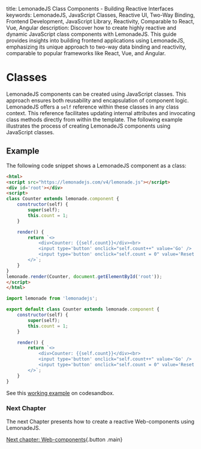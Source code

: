 title: LemonadeJS Class Components - Building Reactive Interfaces
keywords: LemonadeJS, JavaScript Classes, Reactive UI, Two-Way Binding, Frontend Development, JavaScript Library, Reactivity, Comparable to React, Vue, Angular
description: Discover how to create highly reactive and dynamic JavaScript class components with LemonadeJS. This guide provides insights into building frontend applications using LemonadeJS, emphasizing its unique approach to two-way data binding and reactivity, comparable to popular frameworks like React, Vue, and Angular.

Classes
=======

LemonadeJS components can be created using JavaScript classes. This approach ensures both reusability and encapsulation of component logic. LemonadeJS offers a `self` reference within these classes in any class context. This reference facilitates updating internal attributes and invocating class methods directly from within the template. The following example illustrates the process of creating LemonadeJS components using JavaScript classes.  


Example
-------

The following code snippet shows a LemonadeJS component as a class:
  
```html
<html>
<script src="https://lemonadejs.com/v4/lemonade.js"></script>
<div id='root'></div>
<script>
class Counter extends lemonade.component {
    constructor(self) {
        super(self);
        this.count = 1;
    }

    render() {
        return `<>
            <div>Counter: {{self.count}}</div><br>
            <input type='button' onclick="self.count++" value='Go' />
            <input type='button' onclick="self.count = 0" value='Reset' />
        </>`;
    }
}
lemonade.render(Counter, document.getElementById('root'));
</script>
</html>
```
```javascript
import lemonade from 'lemonadejs';

export default class Counter extends lemonade.component {
    constructor(self) {
        super(self);
        this.count = 1;
    }

    render() {
        return `<>
            <div>Counter: {{self.count}}</div><br>
            <input type='button' onclick="self.count++" value='Go' />
            <input type='button' onclick="self.count = 0" value='Reset' />
        </>`;
    }
}
```

See this [working example](https://codesandbox.io/s/lemonadejs-examples-sebfeo) on codesandbox.

### Next Chapter

The next Chapter presents how to create a reactive Web-components using LemonadeJS.  
  
[Next chapter: Web-components](/docs/web-components){.button .main}
